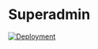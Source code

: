 # Superadmin

[![Deployment](https://github.com/nexys-system/superadmin-front/actions/workflows/deploy.yml/badge.svg)](https://github.com/nexys-system/superadmin-front/actions/workflows/deploy.yml)
